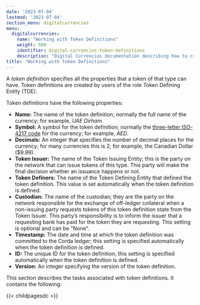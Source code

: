 ```yaml
---
date: '2023-07-04'
lastmod: '2023-07-04'
section_menu: digitalcurrencies
menu:
  digitalcurrencies:
    name: "Working with Token Definitions"
    weight: 500
    identifier: digital-currencies-token-definitions
    description: "Digital Currencies documentation describing how to create token definitions via the GUI"
title: "Working with Token Definitions"
---
```


A *token definition* specifies all the properties that a token of that type can have. Token definitions are created by users of the role Token Defining Entity (TDE). 

Token definitions have the following properties:

* **Name:** The name of the token definition; normally the full name of the currency; for example, *UAE Dirham*.
* **Symbol:** A symbol for the token definition; normally the [three-letter ISO-4217 code](https://en.wikipedia.org/wiki/ISO_4217) for the currency; for example, *AED*.
* **Decimals:** An integer that specifies the number of decimal places for the currency; for many currencies this is 2; for example, the Canadian Dollar ($9.99).
* **Token Issuer:** The name of the Token Issuing Entity; this is the party on the network that can issue tokens of this type. This party will make the final decision whether an issuance happens or not. <!-- only one in initial release -->
* **Token Definers:** The name of the Token Defining Entity that defined the token definition. This value is set automatically when the token definition is defined.
* **Custodian:** The name of the custodian; they are the party on the network responsible for the exchange of off-ledger collateral when a non-issuing party requests tokens of this token definition state from the Token Issuer. This party’s responsibility is to inform the issuer that a requesting bank has paid for the token they are requesting. This setting is optional and can be "None".
* **Timestamp:** The date and time at which the token definition was committed to the Corda ledger; this setting is specified automatically when the token definition is defined.
* **ID:** The unique ID for the token definition; this setting is specified automatically when the token definition is defined.
* **Version:** An integer specifying the version of the token definition.

This section describes the tasks associated with token definitions. It contains the following:

{{< childpagesdc >}}

